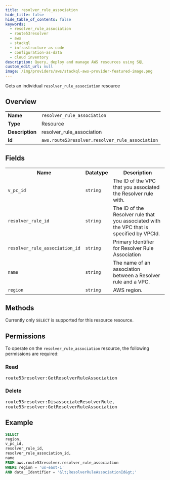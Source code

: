 ```yaml
---
title: resolver_rule_association
hide_title: false
hide_table_of_contents: false
keywords:
  - resolver_rule_association
  - route53resolver
  - aws
  - stackql
  - infrastructure-as-code
  - configuration-as-data
  - cloud inventory
description: Query, deploy and manage AWS resources using SQL
custom_edit_url: null
image: /img/providers/aws/stackql-aws-provider-featured-image.png
---
```

Gets an individual <code>resolver_rule_association</code> resource

## Overview
<table><tbody>
<tr><td><b>Name</b></td><td><code>resolver_rule_association</code></td></tr>
<tr><td><b>Type</b></td><td>Resource</td></tr>
<tr><td><b>Description</b></td><td>resolver_rule_association</td></tr>
<tr><td><b>Id</b></td><td><code>aws.route53resolver.resolver_rule_association</code></td></tr>
</tbody></table>

## Fields
<table><tbody>
<tr><th>Name</th><th>Datatype</th><th>Description</th></tr>
<tr><td><code>v_pc_id</code></td><td><code>string</code></td><td>The ID of the VPC that you associated the Resolver rule with.</td></tr>
<tr><td><code>resolver_rule_id</code></td><td><code>string</code></td><td>The ID of the Resolver rule that you associated with the VPC that is specified by VPCId.</td></tr>
<tr><td><code>resolver_rule_association_id</code></td><td><code>string</code></td><td>Primary Identifier for Resolver Rule Association</td></tr>
<tr><td><code>name</code></td><td><code>string</code></td><td>The name of an association between a Resolver rule and a VPC.</td></tr>
<tr><td><code>region</code></td><td><code>string</code></td><td>AWS region.</td></tr>

</tbody></table>

## Methods
Currently only <code>SELECT</code> is supported for this resource resource.

## Permissions

To operate on the <code>resolver_rule_association</code> resource, the following permissions are required:

### Read
<pre>
route53resolver:GetResolverRuleAssociation</pre>

### Delete
<pre>
route53resolver:DisassociateResolverRule,
route53resolver:GetResolverRuleAssociation</pre>


## Example
```sql
SELECT
region,
v_pc_id,
resolver_rule_id,
resolver_rule_association_id,
name
FROM aws.route53resolver.resolver_rule_association
WHERE region = 'us-east-1'
AND data__Identifier = '&lt;ResolverRuleAssociationId&gt;'
```
